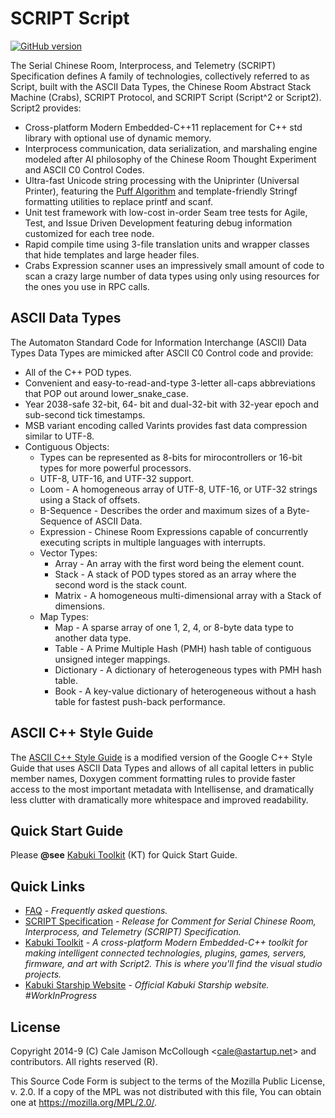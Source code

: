 # SCRIPT Script

[![GitHub version](https://badge.fury.io/gh/kabuki-starship%2Fscript2.svg)](https://badge.fury.io/gh/kabuki-starship%2Fscript2)

The Serial Chinese Room, Interprocess, and Telemetry (SCRIPT) Specification defines A family of technologies, collectively referred to as Script, built with the ASCII Data Types, the Chinese Room Abstract Stack Machine (Crabs), SCRIPT Protocol, and SCRIPT Script (Script^2 or Script2). Script2 provides:

* Cross-platform Modern Embedded-C++11 replacement for C++ std library with optional use of dynamic memory.
* Interprocess communication, data serialization, and marshaling engine modeled after AI philosophy of the Chinese Room Thought Experiment and ASCII C0 Control Codes.
* Ultra-fast Unicode string processing with the Uniprinter (Universal Printer), featuring the [Puff Algorithm](https://github.com/kabuki-starship/script2/wiki/Fastest-Method-to-Print-Integers-and-Floating-point-Numbers) and template-friendly Stringf formatting utilities to replace printf and scanf.
* Unit test framework with low-cost in-order Seam tree tests for Agile, Test, and Issue Driven Development featuring debug information customized for each tree node.
* Rapid compile time using 3-file translation units and wrapper classes that hide templates and large header files.
* Crabs Expression scanner uses an impressively small amount of code to scan a crazy large number of data types using only using resources for the ones you use in RPC calls.

## ASCII Data Types

The Automaton Standard Code for Information Interchange (ASCII) Data Types Data Types are mimicked after ASCII C0 Control code and provide:

* All of the C++ POD types.
* Convenient and easy-to-read-and-type 3-letter all-caps abbreviations that POP out around lower_snake_case.
* Year 2038-safe 32-bit, 64- bit and dual-32-bit with 32-year epoch and sub-second tick timestamps.
* MSB variant encoding called Varints provides fast data compression similar to UTF-8.
* Contiguous Objects:
  * Types can be represented as 8-bits for mirocontrollers or 16-bit types for more powerful processors.
  * UTF-8, UTF-16, and UTF-32 support.
  * Loom - A homogeneous array of UTF-8, UTF-16, or UTF-32 strings using a Stack of offsets.
  * B-Sequence - Describes the order and maximum sizes of a Byte-Sequence of ASCII Data.
  * Expression - Chinese Room Expressions capable of concurrently executing scripts in multiple languages with interrupts.
  * Vector Types:
    * Array - An array with the first word being the element count.
    * Stack - A stack of POD types stored as an array where the second word is the stack count.
    * Matrix - A homogeneous multi-dimensional array with a Stack of dimensions.
  * Map Types:
    * Map - A sparse array of one 1, 2, 4, or 8-byte data type to another data type.
    * Table - A Prime Multiple Hash (PMH) hash table of contiguous unsigned integer mappings.
    * Dictionary - A dictionary of heterogeneous types with PMH hash table.
    * Book - A key-value dictionary of heterogeneous without a hash table for fastest push-back performance.

## ASCII C++ Style Guide

The [ASCII C++ Style Guide](https://github.com/kabuki-starship/script2/style_guide/readme.md) is a modified version of the Google C++ Style Guide that uses ASCII Data Types and allows of all capital letters in public member names, Doxygen comment formatting rules to provide faster access to the most important metadata with Intellisense, and dramatically less clutter with dramatically more whitespace and improved readability.

## Quick Start Guide

Please **@see** [Kabuki Toolkit](https://github.com/kabuki-starship/kabuki_toolkit) (KT) for Quick Start Guide.

## Quick Links

* [FAQ](https://github.com/kabuki-starship/script/blob/master/docs/readme.md) - *Frequently asked questions.*
* [SCRIPT Specification](https://github.com/kabuki-starship/script2/blob/master/spec/readme.md) - *Release for Comment for Serial Chinese Room, Interprocess, and Telemetry (SCRIPT) Specification.*
* [Kabuki Toolkit](https://github.com/kabuki-starship/kabuki_toolkit) - *A cross-platform Modern Embedded-C++ toolkit for making intelligent connected technologies, plugins, games, servers, firmware, and art with Script2. This is where you'll find the visual studio projects.*
* [Kabuki Starship Website](https://kabuki-starship.github.io/) - *Official Kabuki Starship website. #WorkInProgress*

## License

Copyright 2014-9 (C) Cale Jamison McCollough <<cale@astartup.net>> and contributors. All rights reserved (R).

This Source Code Form is subject to the terms of the Mozilla Public License, v. 2.0. If a copy of the MPL was not distributed with this file, You can obtain one at <https://mozilla.org/MPL/2.0/>.
